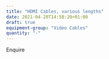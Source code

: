 ```yaml
---
title: "HDMI Cables, various lengths"
date: 2021-04-20T14:58:20+01:00
draft: true
equipment-group: "Video Cables"
quantity: "-"
---
```


Enquire

